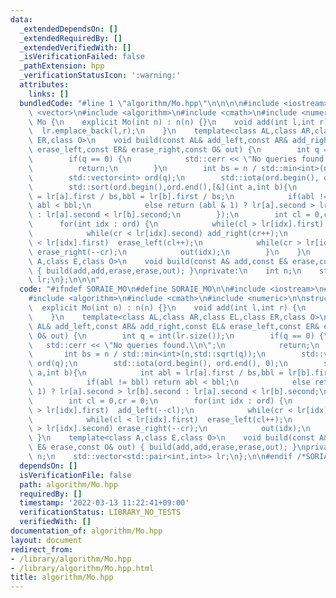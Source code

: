 ```yaml
---
data:
  _extendedDependsOn: []
  _extendedRequiredBy: []
  _extendedVerifiedWith: []
  _isVerificationFailed: false
  _pathExtension: hpp
  _verificationStatusIcon: ':warning:'
  attributes:
    links: []
  bundledCode: "#line 1 \"algorithm/Mo.hpp\"\n\n\n\n#include <iostream>\n#include\
    \ <vector>\n#include <algorithm>\n#include <cmath>\n#include <numeric>\n\nstruct\
    \ Mo {\n    explicit Mo(int n) : n(n) {}\n    void add(int l,int r) {\n      \
    \  lr.emplace_back(l,r);\n    }\n    template<class AL,class AR,class EL,class\
    \ ER,class O>\n    void build(const AL& add_left,const AR& add_right,const EL&\
    \ erase_left,const ER& erase_right,const O& out) {\n        int q = int(lr.size());\n\
    \        if(q == 0) {\n            std::cerr << \"No queries found.\\n\";\n  \
    \          return;\n        }\n        int bs = n / std::min<int>(n,std::sqrt(q));\n\
    \        std::vector<int> ord(q);\n        std::iota(ord.begin(), ord.end(), 0);\n\
    \        std::sort(ord.begin(),ord.end(),[&](int a,int b){\n            int abl\
    \ = lr[a].first / bs,bbl = lr[b].first / bs;\n            if(abl != bbl) return\
    \ abl < bbl;\n            else return (abl & 1) ? lr[a].second > lr[b].second\
    \ : lr[a].second < lr[b].second;\n        });\n        int cl = 0,cr = 0;\n  \
    \      for(int idx : ord) {\n            while(cl > lr[idx].first)  add_left(--cl);\n\
    \            while(cr < lr[idx].second) add_right(cr++);\n            while(cl\
    \ < lr[idx].first)  erase_left(cl++);\n            while(cr > lr[idx].second)\
    \ erase_right(--cr);\n            out(idx);\n        }\n    }\n    template<class\
    \ A,class E,class O>\n    void build(const A& add,const E& erase,const O& out)\
    \ { build(add,add,erase,erase,out); }\nprivate:\n    int n;\n    std::vector<std::pair<int,int>>\
    \ lr;\n};\n\n\n"
  code: "#ifndef SORAIE_MO\n#define SORAIE_MO\n\n#include <iostream>\n#include <vector>\n\
    #include <algorithm>\n#include <cmath>\n#include <numeric>\n\nstruct Mo {\n  \
    \  explicit Mo(int n) : n(n) {}\n    void add(int l,int r) {\n        lr.emplace_back(l,r);\n\
    \    }\n    template<class AL,class AR,class EL,class ER,class O>\n    void build(const\
    \ AL& add_left,const AR& add_right,const EL& erase_left,const ER& erase_right,const\
    \ O& out) {\n        int q = int(lr.size());\n        if(q == 0) {\n         \
    \   std::cerr << \"No queries found.\\n\";\n            return;\n        }\n \
    \       int bs = n / std::min<int>(n,std::sqrt(q));\n        std::vector<int>\
    \ ord(q);\n        std::iota(ord.begin(), ord.end(), 0);\n        std::sort(ord.begin(),ord.end(),[&](int\
    \ a,int b){\n            int abl = lr[a].first / bs,bbl = lr[b].first / bs;\n\
    \            if(abl != bbl) return abl < bbl;\n            else return (abl &\
    \ 1) ? lr[a].second > lr[b].second : lr[a].second < lr[b].second;\n        });\n\
    \        int cl = 0,cr = 0;\n        for(int idx : ord) {\n            while(cl\
    \ > lr[idx].first)  add_left(--cl);\n            while(cr < lr[idx].second) add_right(cr++);\n\
    \            while(cl < lr[idx].first)  erase_left(cl++);\n            while(cr\
    \ > lr[idx].second) erase_right(--cr);\n            out(idx);\n        }\n   \
    \ }\n    template<class A,class E,class O>\n    void build(const A& add,const\
    \ E& erase,const O& out) { build(add,add,erase,erase,out); }\nprivate:\n    int\
    \ n;\n    std::vector<std::pair<int,int>> lr;\n};\n\n#endif /*SORIAE_MO*/"
  dependsOn: []
  isVerificationFile: false
  path: algorithm/Mo.hpp
  requiredBy: []
  timestamp: '2022-03-13 11:22:41+09:00'
  verificationStatus: LIBRARY_NO_TESTS
  verifiedWith: []
documentation_of: algorithm/Mo.hpp
layout: document
redirect_from:
- /library/algorithm/Mo.hpp
- /library/algorithm/Mo.hpp.html
title: algorithm/Mo.hpp
---
```

